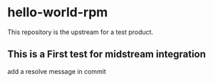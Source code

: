 # hello-world-rpm

This repository is the upstream for a test product.

## This is a First test for midstream integration

add a resolve message in commit
